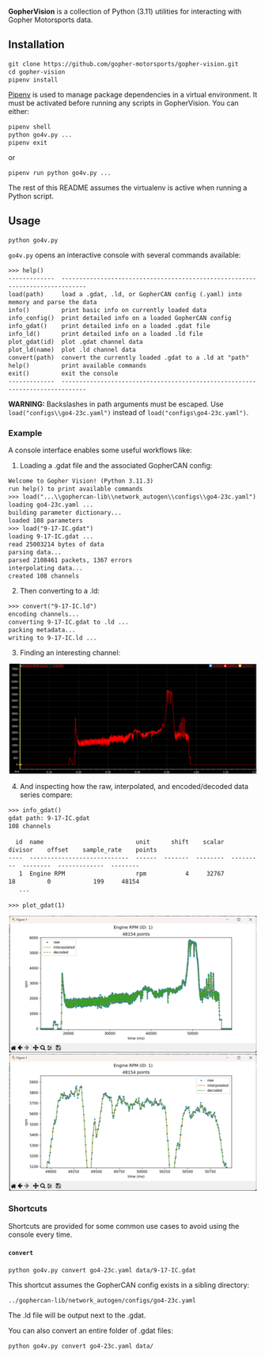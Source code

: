 **GopherVision** is a collection of Python (3.11) utilities for interacting with Gopher Motorsports data.

## Installation
```
git clone https://github.com/gopher-motorsports/gopher-vision.git
cd gopher-vision
pipenv install
```

[Pipenv](https://pipenv.pypa.io/en/latest/) is used to manage package dependencies in a virtual environment. It must be activated before running any scripts in GopherVision. You can either:
```
pipenv shell
python go4v.py ...
pipenv exit
```
or
```
pipenv run python go4v.py ...
```
The rest of this README assumes the virtualenv is active when running a Python script.

## Usage
```
python go4v.py
```

`go4v.py` opens an interactive console with several commands available:
```
>>> help()
-------------  -----------------------------------------------------------------------------
load(path)     load a .gdat, .ld, or GopherCAN config (.yaml) into memory and parse the data
info()         print basic info on currently loaded data
info_config()  print detailed info on a loaded GopherCAN config
info_gdat()    print detailed info on a loaded .gdat file
info_ld()      print detailed info on a loaded .ld file
plot_gdat(id)  plot .gdat channel data
plot_ld(name)  plot .ld channel data
convert(path)  convert the currently loaded .gdat to a .ld at "path"
help()         print available commands
exit()         exit the console
-------------  -----------------------------------------------------------------------------
```

**WARNING:** Backslashes in path arguments must be escaped. Use `load("configs\\go4-23c.yaml")` instead of `load("configs\go4-23c.yaml")`.

### Example

A console interface enables some useful workflows like:

1. Loading a .gdat file and the associated GopherCAN config:
```
Welcome to Gopher Vision! (Python 3.11.3)
run help() to print available commands
>>> load("...\\gophercan-lib\\network_autogen\\configs\\go4-23c.yaml")
loading go4-23c.yaml ...
building parameter dictionary...
loaded 108 parameters
>>> load("9-17-IC.gdat")
loading 9-17-IC.gdat ...
read 25003214 bytes of data
parsing data...
parsed 2108461 packets, 1367 errors
interpolating data...
created 108 channels
```

2. Then converting to a .ld:
```
>>> convert("9-17-IC.ld")
encoding channels...
converting 9-17-IC.gdat to .ld ...
packing metadata...
writing to 9-17-IC.ld ...
```

3. Finding an interesting channel:

<p align="center">
  <img width="500" src="img/i2.png">
</p>

4. And inspecting how the raw, interpolated, and encoded/decoded data series compare:

```
>>> info_gdat()
gdat path: 9-17-IC.gdat
108 channels

  id  name                          unit      shift    scalar    divisor    offset    sample_rate    points
----  ----------------------------  ------  -------  --------  ---------  --------  -------------  --------
   1  Engine RPM                    rpm           4     32767         18         0            199     48154
   ...

>>> plot_gdat(1)
```

<p align="center">
  <img width="500" src="img/plot.png">
  <img width="500" src="img/plot-zoomed.png">
</p>

### Shortcuts

Shortcuts are provided for some common use cases to avoid using the console every time.

#### `convert`

```
python go4v.py convert go4-23c.yaml data/9-17-IC.gdat
```

This shortcut assumes the GopherCAN config exists in a sibling directory:
```
../gophercan-lib/network_autogen/configs/go4-23c.yaml
```

The .ld file will be output next to the .gdat.

You can also convert an entire folder of .gdat files:
```
python go4v.py convert go4-23c.yaml data/
```
